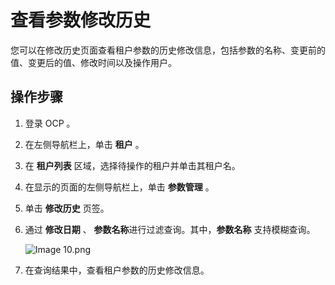 查看参数修改历史
=============================

您可以在修改历史页面查看租户参数的历史修改信息，包括参数的名称、变更前的值、变更后的值、修改时间以及操作用户。

操作步骤
-------------------------

1. 登录 OCP 。

2. 在左侧导航栏上，单击 **租户** 。

3. 在 **租户列表** 区域，选择待操作的租户并单击其租户名。

4. 在显示的页面的左侧导航栏上，单击 **参数管理** 。

5. 单击 **修改历史** 页签。

6. 通过 **修改日期** 、 **参数名称**进行过滤查询。其中，**参数名称** 支持模糊查询。

   ![Image 10.png](https://obbusiness-private.oss-cn-shanghai.aliyuncs.com/doc/img/ocp/%E4%BF%AE%E6%94%B9%E5%8E%86%E5%8F%B21.png)

7. 在查询结果中，查看租户参数的历史修改信息。
